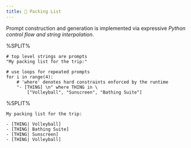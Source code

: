 ```yaml
---
title: 🌴 Packing List
---
```


Prompt construction and generation is implemented via expressive *Python control flow and string interpolation*.

%SPLIT%
```lmql
# top level strings are prompts
"My packing list for the trip:"

# use loops for repeated prompts
for i in range(4):
    # 'where' denotes hard constraints enforced by the runtime
    "- [THING] \n" where THING in \ 
        ["Volleyball", "Sunscreen", "Bathing Suite"]
```
%SPLIT%
```promptdown
My packing list for the trip:

- [THING| Volleyball]
- [THING| Bathing Suite]
- [THING| Sunscreen]
- [THING| Volleyball]
```